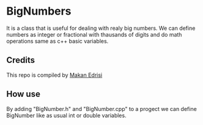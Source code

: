 BigNumbers
===========
It is a class that is useful for dealing with realy big numbers. We can define numbers as integer or fractional with thausands of digits and do math operations same as c++ basic variables.

## Credits

This repo is compiled by [Makan Edrisi](https://github.com/makannew)

## How use
By adding "BigNumber.h" and "BigNumber.cpp" to a progect we can define BigNumber like as usual int or double variables.

